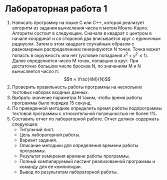 # Лабораторная работа 1
1. Написать программу на языке C или C++, которая реализует алгоритм из задания вычисления числа π метом Монте-Карло. Алгоритм состоит в следующем. Сначала в квадрат с центром в начале координат и со стороной два вписывается круг с единичным радиусом. Затем в этом квадрате случайным образом с pавномерным распределением генерируются N точек. Точка может попасть в окружность или нет (условие попадания $x^2 + y^2 ≤ 1$). Далее определяется число M точек, попавших в круг. При достаточно большом числе бросков N, по значениям M и N вычисляется число π:
$$π ≈ \frac{4M}{N}$$
2. Проверить правильность работы программы на нескольких тестовых
наборах входных данных.
3. Выбрать значение параметра N таким, чтобы время работы программы
было порядка 15 секунд.
4. По приведенной методике определить время работы подпрограммы
тестовой программы с относительной погрешностью не более 1%.
5. Составить отчет по лабораторной работе. Отчет должен содержать
следующее:
    - Титульный лист.
    - Цель лабораторной работы.
    - Вариант задания.
    - Описание методики для определения времени работы
программы.
    - Результат измерения времени работы программы.
    - Полный компилируемый листинг реализованной программы и
команду для ее компиляции.
    - Вывод по результатам лабораторной работы.